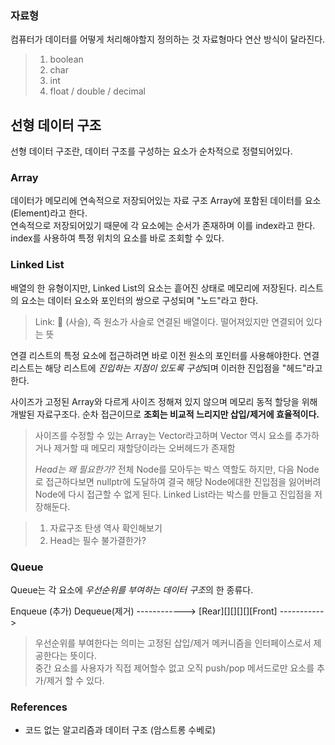 ### 자료형
컴퓨터가 데이터를 어떻게 처리해야할지 정의하는 것
자료형마다 연산 방식이 달라진다.

> 1. boolean
> 2. char
> 3. int
> 4. float / double / decimal


## 선형 데이터 구조
선형 데이터 구조란, 데이터 구조를 구성하는 요소가 순차적으로 정렬되어있다.

### Array
데이터가 메모리에 연속적으로 저장되어있는 자료 구조 Array에 포함된 데이터를 요소(Element)라고 한다. \
연속적으로 저장되어있기 때문에 각 요소에는 순서가 존재하며 이를 index라고 한다. \
index를 사용하여 특정 위치의 요소를 바로 조회할 수 있다.


### Linked List
배열의 한 유형이지만, Linked List의 요소는 흩어진 상태로 메모리에 저장된다.
리스트의 요소는 데이터 요소와 포인터의 쌍으로 구성되며 "노드"라고 한다.
> Link: 🔗 (사슬), 즉 원소가 사슬로 연결된 배열이다. 떨어져있지만 연결되어 있다는 뜻

연결 리스트의 특정 요소에 접근하려면 바로 이전 원소의 포인터를 사용해야한다.
연결 리스트는 해당 리스트에 *진입하는 지점이 있도록 구성*되며 이러한 진입점을 "헤드"라고 한다.

사이즈가 고정된 Array와 다르게 사이즈 정해져 있지 않으며 메모리 동적 할당을 위해 개발된 자료구조다.
순차 접근이므로 **조회는 비교적 느리지만 삽입/제거에 효율적이다.**
> 사이즈를 수정할 수 있는 Array는 Vector라고하며 Vector 역시 요소를 추가하거나 제거할 때 메모리 재할당이라는 오버헤드가 존재함
>
> *Head는 왜 필요한가?*
> 전체 Node를 모아두는 박스 역할도 하지만, 다음 Node로 접근하다보면 nullptr에 도달하여 결국 해당 Node에대한 진입점을 잃어버려 Node에 다시 접근할 수 없게 된다.
> Linked List라는 박스를 만들고 진입점을 저장해둔다.

> 1. 자료구조 탄생 역사 확인해보기
> 2. Head는 필수 불가결한가?


### Queue
Queue는 각 요소에 *우선순위를 부여하는 데이터 구조*의 한 종류다.

Enqueue (추가)                       Dequeue(제거)
------------> [Rear][][][][][Front] ----------->

> 우선순위를 부여한다는 의미는 고정된 삽입/제거 메커니즘을 인터페이스로서 제공한다는 뜻이다.\
> 중간 요소를 사용자가 직접 제어할수 없고 오직 push/pop 메서드로만 요소를 추가/제거 할 수 있다.




### References
- 코드 없는 알고리즘과 데이터 구조 (암스트롱 수베로)